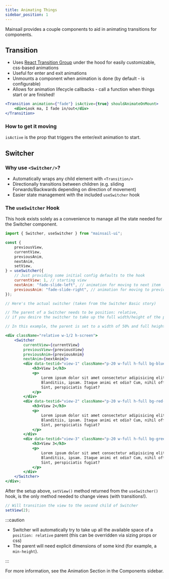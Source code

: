 ```yaml
---
title: Animating Things
sidebar_position: 1
---
```


Mainsail provides a couple components to aid in animating transitions for components.

## Transition

-   Uses [React Transition Group](https://reactcommunity.org/react-transition-group/) under the hood for easily customizable, css-based animations
-   Useful for enter and exit animations
-   Unmounts a component when animation is done (by default - is configurable)
-   Allows for animation lifecycle callbacks - call a function when things start or are finished!

```jsx
<Transition animation={"fade"} isActive={true} shouldAnimateOnMount>
    <div>Look ma, I fade in/out</div>
</Transition>
```

### How to get it moving

`isActive` is the prop that triggers the enter/exit animation to start.

## Switcher

### Why use `<Switcher/>`?

-   Automatically wraps any child element with `<Transition/>`
-   Directionally transitions between children (e.g. sliding Forwards/Backwards depending on direction of movement)
-   Easier state management with the included `useSwitcher` hook

### The `useSwitcher` Hook

This hook exists solely as a convenience to manage all the state needed for the Switcher component.

```jsx
import { Switcher, useSwitcher } from "mainsail-ui";

const {
    previousView,
    currentView,
    previousAnim,
    nextAnim,
    setView,
} = useSwitcher({
    // Just providing some initial config defaults to the hook
    currentView: 1, // starting view
    nextAnim: "fade-slide-left", // animation for moving to next item
    previousAnim: "fade-slide-right", // animation for moving to previous item
});

// Here's the actual switcher (taken from the Switcher Basic story)

// The parent of a Switcher needs to be position: relative,
// if you desire the switcher to take up the full width/height of the parent

// In this example, the parent is set to a width of 50% and full height of the viewport using Mainsail utility classes

<div className="relative w-1/2 h-screen">
    <Switcher
        currentView={currentView}
        previousView={previousView}
        previousAnim={previousAnim}
        nextAnim={nextAnim}>
        <div data-testid="view-1" className="p-20 w-full h-full bg-blue-light">
            <h3>View 1</h3>
            <p>
                Lorem ipsum dolor sit amet consectetur adipisicing elit.
                Blanditiis, ipsam. Itaque animi et odio? Cum, nihil officia.
                Sint, perspiciatis fugiat?
            </p>
        </div>
        <div data-testid="view-2" className="p-20 w-full h-full bg-red-light">
            <h3>View 2</h3>
            <p>
                Lorem ipsum dolor sit amet consectetur adipisicing elit.
                Blanditiis, ipsam. Itaque animi et odio? Cum, nihil officia.
                Sint, perspiciatis fugiat?
            </p>
        </div>
        <div data-testid="view-3" className="p-20 w-full h-full bg-green-light">
            <h3>View 3</h3>
            <p>
                Lorem ipsum dolor sit amet consectetur adipisicing elit.
                Blanditiis, ipsam. Itaque animi et odio? Cum, nihil officia.
                Sint, perspiciatis fugiat?
            </p>
        </div>
    </Switcher>
</div>;
```

After the setup above, `setView()` method returned from the `useSwitcher()` hook, is the only method needed to change views (with transitions!).

```jsx
// Will transition the view to the second child of Switcher
setView(2);
```

:::caution

-   Switcher will automatically try to take up all the available space of a `position: relative` parent (this can be overridden via sizing props or css)
-   The parent will need explicit dimensions of some kind (for example, a `min-height`).

:::

For more information, see the Animation Section in the Components sidebar.
